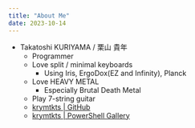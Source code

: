 ```yaml
---
title: "About Me"
date: 2023-10-14
---
```


- Takatoshi KURIYAMA / 栗山 貴年
  - Programmer
  - Love split / minimal keyboards
    - Using Iris, ErgoDox(EZ and Infinity), Planck
  - Love HEAVY METAL
    - Especially Brutal Death Metal
  - Play 7-string guitar
  - [krymtkts | GitHub](https://github.com/krymtkts)
  - [krymtkts | PowerShell Gallery](https://www.powershellgallery.com/profiles/krymtkts)
